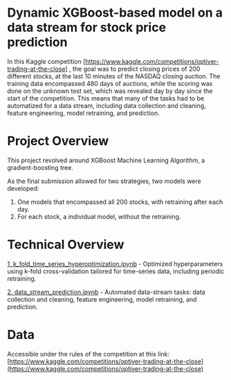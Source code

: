 # Dynamic XGBoost-based model on a data stream for stock price prediction
In this Kaggle competition [https://www.kaggle.com/competitions/optiver-trading-at-the-close] , the goal was to predict closing prices of 200 different stocks, at the last 10 minutes of the NASDAQ closing auction. The training data encompassed 480 days of auctions, while the scoring was done on the unknown test set, which was revealed day by day since the start of the competition. This means that many of the tasks had to be automatized for a data stream, including  data collection and cleaning, feature engineering, model retraining, and prediction.

# Project Overview
This project revolved around XGBoost Machine Learning Algorithm, a gradient-boosting tree.

As the final submission allowed for two strategies, two models were developed:
1) One models that encompassed all 200 stocks, with retraining after each day.
2) For each stock, a individual model, without the retraining.
   
# Technical Overview
[1. k_fold_time_series_hyperoptimization.ipynb](https://github.com/lukablagoje/dynamic-XGBoost-model-data-stream-prediction/blob/main/1.%20k_fold_time_series_hyperoptimization.ipynb) - Optimized hyperparameters using k-fold cross-validation tailored for time-series data, including periodic retraining.

[2. data_stream_prediction.ipynb](https://github.com/lukablagoje/dynamic-XGBoost-model-data-stream-prediction/blob/main/2.%20data_stream_prediction.ipynb) - Automated data-stream tasks: data collection and cleaning, feature engineering, model retraining, and prediction.

# Data 
Accessible under the rules of the competition at this link: [https://www.kaggle.com/competitions/optiver-trading-at-the-close](https://www.kaggle.com/competitions/optiver-trading-at-the-close)
